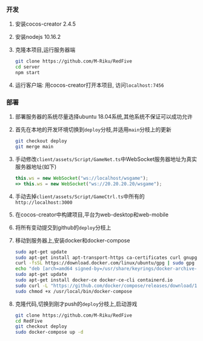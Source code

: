 ### 开发

1. 安装cocos-creator 2.4.5

1. 安装nodejs 10.16.2

1. 克隆本项目,运行服务器端

    ```bash
    git clone https://github.com/M-Riku/RedFive
    cd server
    npm start
    ```

1. 运行客户端: 用cocos-creator打开本项目, 访问`localhost:7456`

### 部署

1. 部署服务器的系统尽量选择ubuntu 18.04系统,其他系统不保证可以成功允许

1. 首先在本地的开发环境切换到`deploy`分枝,并适用`main`分枝上的更新

    ```bash
    git checkout deploy
    git merge main
    ```

1. 手动修改`client/assets/Script/GameNet.ts`中WebSocket服务器地址为真实服务器地址(如下)

    ```typescript
    this.ws = new WebSocket("ws://localhost/wsgame");
    => this.ws = new WebSocket("ws://20.20.20.20/wsgame");
    ```

1. 手动去掉`client/assets/Script/GameCtrl.ts`中所有的`http://localhost:3000`

1. 在cocos-creator中构建项目,平台为web-desktop和web-mobile

1. 将所有变动提交到github的`deploy`分枝上

1. 移动到服务器上,安装docker和docker-compose

    ```bash
    sudo apt-get update
    sudo apt-get install apt-transport-https ca-certificates curl gnupg lsb-release
    curl -fsSL https://download.docker.com/linux/ubuntu/gpg | sudo gpg --dearmor -o /usr/share/keyrings/docker-archive-keyring.gpg
    echo "deb [arch=amd64 signed-by=/usr/share/keyrings/docker-archive-keyring.gpg] https://download.docker.com/linux/ubuntu $(lsb_release -cs) stable" | sudo tee /etc/apt/sources.list.d/docker.list > /dev/null
    sudo apt-get update
    sudo apt-get install docker-ce docker-ce-cli containerd.io
    sudo curl -L "https://github.com/docker/compose/releases/download/1.29.1/docker-compose-$(uname -s)-$(uname -m)" -o /usr/local/bin/docker-compose
    sudo chmod +x /usr/local/bin/docker-compose
    ```

1. 克隆代码,切换到刚才push的`deploy`分枝上,启动游戏

    ```bash
    git clone https://github.com/M-Riku/RedFive
    cd RedFive
    git checkout deploy
    sudo docker-compose up -d
    ```

